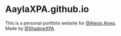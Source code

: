 # AaylaXPA.github.io

This is a personal portfolio website for [@Alexis Alves](https://www.linkedin.com/in/alexis-sartoris-xpa).  
Made by [@ShadowXPA](https://www.github.com/ShadowXPA).
